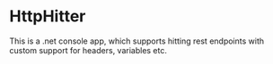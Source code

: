 # HttpHitter
This is a .net console app, which supports hitting rest endpoints with custom support for headers, variables etc.
